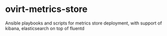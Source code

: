 # ovirt-metrics-store
Ansible playbooks and scripts for metrics store deployment, with support of kibana, elasticsearch on top of fluentd
